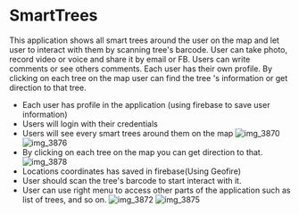 # SmartTrees
This application shows all smart trees around the user on the map and let user to interact with them by scanning tree's barcode. User can take photo, record video or voice and share it by email or FB. Users can write comments or see others comments. Each user has their own profile. By clicking on each tree on the map user can find the tree 's information or get direction to that tree.


- Each user has profile in the application (using firebase to save user information)
- Users will login with their credentials
- Users will see every smart trees around them on the map
![img_3870](https://user-images.githubusercontent.com/21302849/36703032-a1c05ecc-1b0e-11e8-8710-bf6ada0dfd6d.PNG)
![img_3876](https://user-images.githubusercontent.com/21302849/36702925-11149898-1b0e-11e8-95d1-0c85e418a71d.PNG)
- By clicking on each tree on the map you can get direction to that.
![img_3878](https://user-images.githubusercontent.com/21302849/36703434-75e36054-1b10-11e8-8052-7e77715927b2.PNG)
- Locations coordinates has saved in firebase(Using Geofire)
- User should scan the tree's barcode to start interact with it.
- User can use right menu to access other parts of the application such as list of trees, and so on.
![img_3872](https://user-images.githubusercontent.com/21302849/36703157-2d1a019e-1b0f-11e8-931a-f2dbf312c398.PNG)
![img_3875](https://user-images.githubusercontent.com/21302849/36703166-3b6a8b2e-1b0f-11e8-8b00-2a648e5fc72b.PNG)
